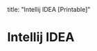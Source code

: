 <frontmatter>
title: "Intellij IDEA [Printable]"
</frontmatter>

<link rel="stylesheet" href="{{baseUrl}}/css/textbook.css">

<div class="website-content">

<div id="main">

# Intellij IDEA

<include src="projectSetup/print.md" boilerplate />
<include src="codeNavigation/print.md" boilerplate />
<include src="productivityShortcuts/print.md" boilerplate />
<include src="debuggingBasic/print.md" boilerplate />
<include src="refactoring/print.md" boilerplate />

</div>

</div>
